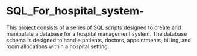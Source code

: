 # SQL_For_hospital_system-
This project consists of a series of SQL scripts designed to create and manipulate a database for a hospital management system. The database schema is designed to handle patients, doctors, appointments, billing, and room allocations within a hospital setting.
